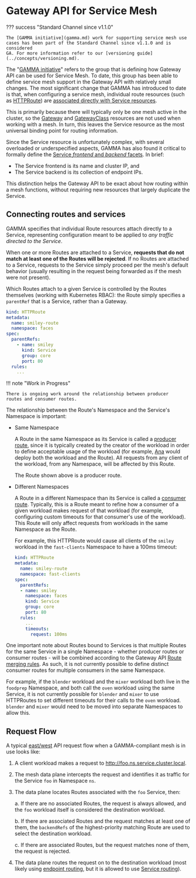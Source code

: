 
# Gateway API for Service Mesh

??? success "Standard Channel since v1.1.0"

    The [GAMMA initiative](gamma.md) work for supporting service mesh use
    cases has been part of the Standard Channel since v1.1.0 and is considered
    GA. For more information refer to our [versioning guide](../concepts/versioning.md).

The "[GAMMA initiative](gamma.md)" refers to the group that is defining how
Gateway API can be used for Service Mesh. To date, this group has been able to
define service mesh support in the Gateway API with relatively small changes.
The most significant change that GAMMA has introduced to date is that, when
configuring a service mesh, individual route resources (such as [HTTPRoute]) are
[associated directly with Service resources](#gateway-api-for-mesh).

This is primarily because there will typically only be one mesh active in the
cluster, so the [Gateway] and [GatewayClass] resources are not used when
working with a mesh. In turn, this leaves the Service resource as the most
universal binding point for routing information.

Since the Service resource is unfortunately complex, with several overloaded
or underspecified aspects, GAMMA has also found it critical to formally define
the [Service _frontend_ and _backend_ facets][service-facets]. In brief:

- The Service frontend is its name and cluster IP, and
- The Service backend is its collection of endpoint IPs.

This distinction helps the Gateway API to be exact about how routing within a
mesh functions, without requiring new resources that largely duplicate the
Service.

[GatewayClass]: ../api-types/gatewayclass.md
[Gateway]: ../api-types/gateway.md
[HTTPRoute]: ../api-types/httproute.md
[TCPRoute]: ../concepts/api-overview.md#tcproute-and-udproute
[Service]: https://kubernetes.io/docs/concepts/services-networking/service/
[service-mesh]:../concepts/glossary.md#service-mesh
[service-facets]:service-facets.md

## Connecting routes and services <a name="gateway-api-for-mesh">

GAMMA specifies that individual Route resources attach directly to a Service,
representing configuration meant to be applied to _any traffic directed to the
Service_.

When one or more Routes are attached to a Service, **requests that do not match
at least one of the Routes will be rejected**. If no Routes are attached to a
Service, requests to the Service simply proceed per the mesh's default behavior
(usually resulting in the request being forwarded as if the mesh were not
present).

Which Routes attach to a given Service is controlled by the Routes themselves
(working with Kubernetes RBAC): the Route simply specifies a `parentRef` that is
a Service, rather than a Gateway.

```yaml
kind: HTTPRoute
metadata:
  name: smiley-route
  namespace: faces
spec:
  parentRefs:
    - name: smiley
      kind: Service
      group: core
      port: 80
  rules:
    ...
```

!!! note "Work in Progress"

    There is ongoing work around the relationship between producer
    routes and consumer routes.

The relationship between the Route's Namespace and the Service's Namespace is
important:

- Same Namespace <a name="producer-routes"></a>

    A Route in the same Namespace as its Service is called a [producer route],
    since it is typically created by the creator of the workload in order to
    define acceptable usage of the workload (for example, [Ana] would deploy
    both the workload and the Route). All requests from any client of the
    workload, from any Namespace, will be affected by this Route.

    The Route shown above is a producer route.

- Different Namespaces <a name="consumer-routes"></a>

    A Route in a different Namespace than its Service is called a [consumer
    route]. Typically, this is a Route meant to refine how a consumer of a given
    workload makes request of that workload (for example, configuring custom
    timeouts for that consumer's use of the workload). This Route will only
    affect requests from workloads in the same Namespace as the Route.

    For example, this HTTPRoute would cause all clients of the `smiley` workload
    in the `fast-clients` Namespace to have a 100ms timeout:

    ```yaml
    kind: HTTPRoute
    metadata:
      name: smiley-route
      namespace: fast-clients
    spec:
      parentRefs:
      - name: smiley
        namespace: faces
        kind: Service
        group: core
        port: 80
      rules:
        ...
        timeouts:
          request: 100ms
    ```

One important note about Routes bound to Services is that multiple Routes for
the same Service in a single Namespace - whether producer routes or consumer
routes - will be combined according to the Gateway API [Route merging rules]. As
such, it is not currently possible to define distinct consumer routes for
multiple consumers in the same Namespace.

For example, if the `blender` workload and the `mixer` workload both live in the
`foodprep` Namespace, and both call the `oven` workload using the same Service,
it is not currently possible for `blender` and `mixer` to use HTTPRoutes to set
different timeouts for their calls to the `oven` workload. `blender` and `mixer`
would need to be moved into separate Namespaces to allow this.

[Ana]:../concepts/roles-and-personas.md#ana
[producer route]:../concepts/glossary.md#producer-route
[consumer route]:../concepts/glossary.md#consumer-route
[service mesh]:../concepts/glossary.md#service-mesh
[Route merging rules]:../api-types/httproute.md#merging

## Request Flow

A typical [east/west] API request flow when a GAMMA-compliant mesh is in use
looks like:

1. A client workload makes a request to <http://foo.ns.service.cluster.local>.
2. The mesh data plane intercepts the request and identifies it as traffic for
   the Service `foo` in Namespace `ns`.
3. The data plane locates Routes associated with the `foo` Service, then:

    a. If there are no associated Routes, the request is always allowed, and the
       `foo` workload itself is considered the destination workload.

    b. If there are associated Routes and the request matches at least one of
       them, the `backendRefs` of the highest-priority matching Route are used
       to select the destination workload.

    c. If there are associated Routes, but the request matches none of them, the
       request is rejected.

6. The data plane routes the request on to the destination workload (most likely
   using [endpoint routing], but it is allowed to use [Service routing]).

[east/west]:../concepts/glossary.md#eastwest-traffic
[endpoint routing]:../concepts/glossary.md#endpoint-routing
[Service routing]:../concepts/glossary.md#service-routing

